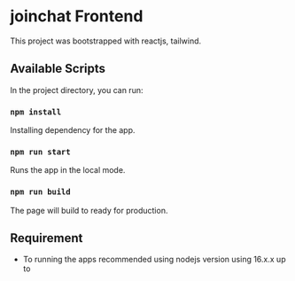 # joinchat Frontend
This project was bootstrapped with reactjs, tailwind.

## Available Scripts
In the project directory, you can run:  

### `npm install`
Installing dependency for the app.  

### `npm run start`
Runs the app in the local mode.  

### `npm run build`
The page will build to ready for production.  


## Requirement
- To running the apps recommended using nodejs version using 16.x.x up to 
